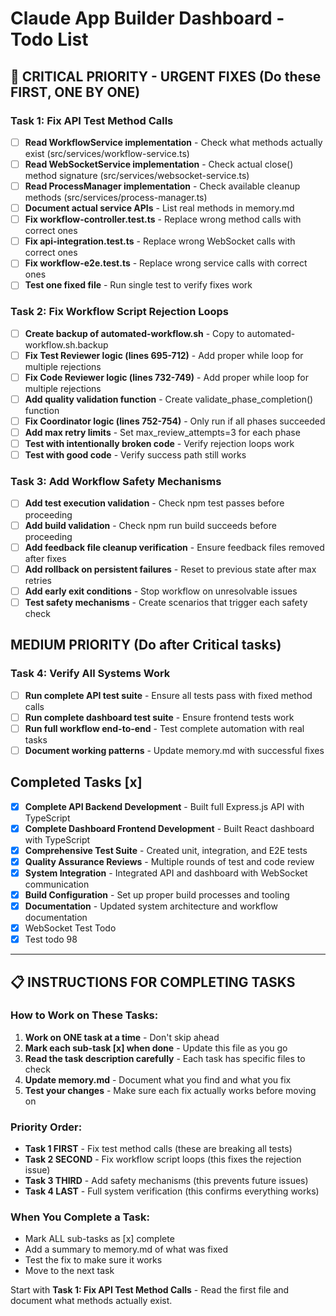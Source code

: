 # Claude App Builder Dashboard - Todo List

## 🚨 CRITICAL PRIORITY - URGENT FIXES (Do these FIRST, ONE BY ONE)

### Task 1: Fix API Test Method Calls
- [ ] **Read WorkflowService implementation** - Check what methods actually exist (src/services/workflow-service.ts)
- [ ] **Read WebSocketService implementation** - Check actual close() method signature (src/services/websocket-service.ts)  
- [ ] **Read ProcessManager implementation** - Check available cleanup methods (src/services/process-manager.ts)
- [ ] **Document actual service APIs** - List real methods in memory.md
- [ ] **Fix workflow-controller.test.ts** - Replace wrong method calls with correct ones
- [ ] **Fix api-integration.test.ts** - Replace wrong WebSocket calls with correct ones
- [ ] **Fix workflow-e2e.test.ts** - Replace wrong service calls with correct ones
- [ ] **Test one fixed file** - Run single test to verify fixes work

### Task 2: Fix Workflow Script Rejection Loops  
- [ ] **Create backup of automated-workflow.sh** - Copy to automated-workflow.sh.backup
- [ ] **Fix Test Reviewer logic (lines 695-712)** - Add proper while loop for multiple rejections
- [ ] **Fix Code Reviewer logic (lines 732-749)** - Add proper while loop for multiple rejections
- [ ] **Add quality validation function** - Create validate_phase_completion() function
- [ ] **Fix Coordinator logic (lines 752-754)** - Only run if all phases succeeded
- [ ] **Add max retry limits** - Set max_review_attempts=3 for each phase
- [ ] **Test with intentionally broken code** - Verify rejection loops work
- [ ] **Test with good code** - Verify success path still works

### Task 3: Add Workflow Safety Mechanisms
- [ ] **Add test execution validation** - Check npm test passes before proceeding
- [ ] **Add build validation** - Check npm run build succeeds before proceeding  
- [ ] **Add feedback file cleanup verification** - Ensure feedback files removed after fixes
- [ ] **Add rollback on persistent failures** - Reset to previous state after max retries
- [ ] **Add early exit conditions** - Stop workflow on unresolvable issues
- [ ] **Test safety mechanisms** - Create scenarios that trigger each safety check

## MEDIUM PRIORITY (Do after Critical tasks)

### Task 4: Verify All Systems Work
- [ ] **Run complete API test suite** - Ensure all tests pass with fixed method calls
- [ ] **Run complete dashboard test suite** - Ensure frontend tests work
- [ ] **Run full workflow end-to-end** - Test complete automation with real tasks
- [ ] **Document working patterns** - Update memory.md with successful fixes

## Completed Tasks [x] 
- [x] **Complete API Backend Development** - Built full Express.js API with TypeScript
- [x] **Complete Dashboard Frontend Development** - Built React dashboard with TypeScript  
- [x] **Comprehensive Test Suite** - Created unit, integration, and E2E tests
- [x] **Quality Assurance Reviews** - Multiple rounds of test and code review
- [x] **System Integration** - Integrated API and dashboard with WebSocket communication
- [x] **Build Configuration** - Set up proper build processes and tooling
- [x] **Documentation** - Updated system architecture and workflow documentation
- [x] WebSocket Test Todo
- [x] Test todo 98

---

## 📋 INSTRUCTIONS FOR COMPLETING TASKS

### How to Work on These Tasks:
1. **Work on ONE task at a time** - Don't skip ahead
2. **Mark each sub-task [x] when done** - Update this file as you go
3. **Read the task description carefully** - Each task has specific files to check
4. **Update memory.md** - Document what you find and what you fix
5. **Test your changes** - Make sure each fix actually works before moving on

### Priority Order:
- **Task 1 FIRST** - Fix test method calls (these are breaking all tests)
- **Task 2 SECOND** - Fix workflow script loops (this fixes the rejection issue) 
- **Task 3 THIRD** - Add safety mechanisms (this prevents future issues)
- **Task 4 LAST** - Full system verification (this confirms everything works)

### When You Complete a Task:
- Mark ALL sub-tasks as [x] complete
- Add a summary to memory.md of what was fixed
- Test the fix to make sure it works
- Move to the next task

Start with **Task 1: Fix API Test Method Calls** - Read the first file and document what methods actually exist.


